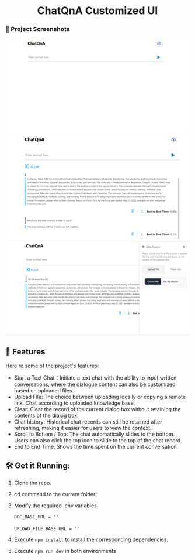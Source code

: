 <h1 align="center" id="title"> ChatQnA Customized UI</h1>

### 📸 Project Screenshots

![project-screenshot](../../../assets/img/chat_ui_init.png)
![project-screenshot](../../../assets/img/chat_ui_response.png)
![project-screenshot](../../../assets/img/chat_ui_upload.png)

<h2>🧐 Features</h2>

Here're some of the project's features:

- Start a Text Chat：Initiate a text chat with the ability to input written conversations, where the dialogue content can also be customized based on uploaded files.
- Upload File: The choice between uploading locally or copying a remote link. Chat according to uploaded knowledge base.
- Clear: Clear the record of the current dialog box without retaining the contents of the dialog box.
- Chat history: Historical chat records can still be retained after refreshing, making it easier for users to view the context.
- Scroll to Bottom / Top: The chat automatically slides to the bottom. Users can also click the top icon to slide to the top of the chat record.
- End to End Time: Shows the time spent on the current conversation.

<h2>🛠️ Get it Running:</h2>

1. Clone the repo.

2. cd command to the current folder.

3. Modify the required .env variables.

   ```
   DOC_BASE_URL = ''

   UPLOAD_FILE_BASE_URL = ''
   ```

4. Execute `npm install` to install the corresponding dependencies.

5. Execute `npm run dev` in both environments
